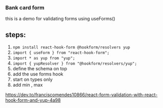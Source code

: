 ### Bank card form 
 this is a demo for validating forms using useForms()
 
## steps:
1. `npm install react-hook-form @hookform/resolvers yup`
2. `import { useForm } from "react-hook-form";`
3. `import * as yup from "yup";`
4. `import { yupResolver } from "@hookform/resolvers/yup";`
5. define the schema on top 
6. add the use forms hook
7. start on types only 
8. add min , max



















https://dev.to/franciscomendes10866/react-form-validation-with-react-hook-form-and-yup-4a98
